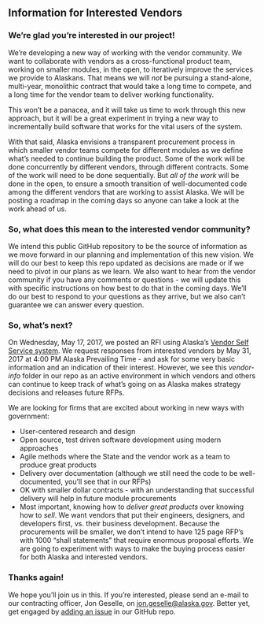 ## Information for Interested Vendors

### We’re glad you’re interested in our project!

We’re developing a new way of working with the vendor community. We want to collaborate with vendors as a cross-functional product team, working on smaller modules, in the open, to iteratively improve the services we provide to Alaskans. That means we will _not_ be pursuing a stand-alone, multi-year, monolithic contract that would take a long time to compete, and a long time for the vendor team to deliver working functionality.

This won’t be a panacea, and it will take us time to work through this new approach, but it will be a great experiment in trying a new way to incrementally build software that works for the vital users of the system.

With that said, Alaska envisions a transparent procurement process in which smaller vendor teams compete for different modules as we define what’s needed to continue building the product.  Some of the work will be done concurrently by different vendors, through different contracts.  Some of the work will need to be done sequentially.  But *all of the work* will be done in the open, to ensure a smooth transition of well-documented code among the different vendors that are working to assist Alaska. We will be posting a roadmap in the coming days so anyone can take a look at the work ahead of us.  

### So, what does this mean to the interested vendor community?

We intend this public GitHub repository to be the source of information as we move forward in our planning and implementation of this new vision.  We will do our best to keep this repo updated as decisions are made or if we need to pivot in our plans as we learn.  We also want to hear from the vendor community if you have any comments or questions - we will update this with specific instructions on how best to do that in the coming days.  We’ll do our best to respond to your questions as they arrive, but we also can’t guarantee we can answer every question.  

### So, what’s next?

On Wednesday, May 17, 2017, we posted an RFI using Alaska’s [Vendor Self Service system](https://iris-vss.alaska.gov/webapp/PRDVSS1X1/AltSelfService).  We request responses from interested vendors by May 31, 2017 at 4:00 PM Alaska Prevailing Time - and ask for some very basic information and an indication of their interest.  However, we see this _vendor-info_ folder in our repo as an active environment in which vendors and others can continue to keep track of what’s going on as Alaska makes strategy decisions and releases future RFPs.

We are looking for firms that are excited about working in new ways with government:
* User-centered research and design
* Open source, test driven software development using modern approaches
* Agile methods where the State and the vendor work as a team to produce great products
* Delivery over documentation (although we still need the code to be well-documented, you’ll see that in our RFPs)
* OK with smaller dollar contracts - with an understanding that successful delivery will help in future module procurements
* Most important, knowing how to _deliver great products_ over knowing how to _sell_.  We want vendors that put their engineers, designers, and developers first, vs. their business development.  Because the procurements will be smaller, we don’t intend to have 125 page RFP’s with 1000 “shall statements” that require enormous proposal efforts.  We are going to experiment with ways to make the buying process easier for both Alaska and interested vendors.

### Thanks again!
We hope you’ll join us in this.  If you’re interested, please send an e-mail to our contracting officer, Jon Geselle, on [jon.geselle@alaska.gov](mailto:jon.geselle@alaska.gov).  Better yet, get engaged by [adding an issue](https://github.com/18F/acq-alaska-dhss-modernization/issues) in our GitHub repo.  





